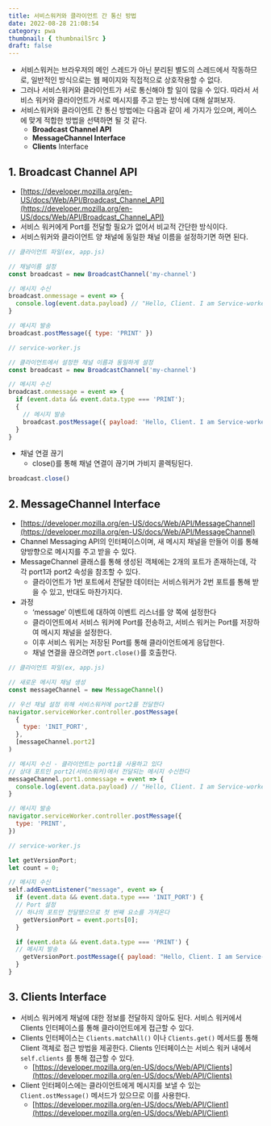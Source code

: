 ```yaml
---
title: 서비스워커와 클라이언트 간 통신 방법
date: 2022-08-28 21:08:54
category: pwa
thumbnail: { thumbnailSrc }
draft: false
---
```


- 서비스워커는 브라우저의 메인 스레드가 아닌 분리된 별도의 스레드에서 작동하므로, 일반적인 방식으로는 웹 페이지와 직접적으로 상호작용할 수 없다.
- 그러나 서비스워커와 클라이언트가 서로 통신해야 할 일이 많을 수 있다. 따라서 서비스 워커와 클라이언트가 서로 메시지를 주고 받는 방식에 대해 살펴보자.
- 서비스워커와 클라이언트 간 통신 방법에는 다음과 같이 세 가지가 있으며, 케이스에 맞게 적합한 방법을 선택하면 될 것 같다.
  - **Broadcast Channel API**
  - **MessageChannel Interface**
  - **Clients** Interface

## 1. **Broadcast Channel API**

- [https://developer.mozilla.org/en-US/docs/Web/API/Broadcast_Channel_API](https://developer.mozilla.org/en-US/docs/Web/API/Broadcast_Channel_API)
- 서비스 워커에게 Port를 전달할 필요가 없어서 비교적 간단한 방식이다.
- 서비스워커와 클라이언트 양 채널에 동일한 채널 이름을 설정하기면 하면 된다.

```jsx
// 클라이언트 파일(ex, app.js)

// 채널이름 설정
const broadcast = new BroadcastChannel('my-channel')

// 메시지 수신
broadcast.onmessage = event => {
  console.log(event.data.payload) // "Hello, Client. I am Service-worker"
}

// 메시지 발송
broadcast.postMessage({ type: 'PRINT' })
```

```jsx
// service-worker.js

// 클라이언트에서 설정한 채널 이름과 동일하게 설정
const broadcast = new BroadcastChannel('my-channel')

// 메시지 수신
broadcast.onmessage = event => {
  if (event.data && event.data.type === 'PRINT');
  {
    // 메시지 발송
    broadcast.postMessage({ payload: 'Hello, Client. I am Service-worker' })
  }
}
```

- 채널 연결 끊기
  - close()를 통해 채널 연결이 끊기며 가비지 콜렉팅된다.

```jsx
broadcast.close()
```

## 2. **MessageChannel Interface**

- [https://developer.mozilla.org/en-US/docs/Web/API/MessageChannel](https://developer.mozilla.org/en-US/docs/Web/API/MessageChannel)
- Channel Messaging API의 인터페이스이며, 새 메시지 채널을 만들어 이를 통해 양방향으로 메시지를 주고 받을 수 있다.
- MessageChannel 클래스를 통해 생성된 객체에는 2개의 포트가 존재하는데, 각각 port1과 port2 속성을 참조할 수 있다.
  - 클라이언트가 1번 포트에서 전달한 데이터는 서비스워커가 2번 포트를 통해 받을 수 있고, 반대도 마찬가지다.
- 과정
  - ‘message’ 이벤트에 대하여 이벤트 리스너를 양 쪽에 설정한다
  - 클라이언트에서 서비스 워커에 Port를 전송하고, 서비스 워커는 Port를 저장하여 메시지 채널을 설정한다.
  - 이후 서비스 워커는 저장된 Port를 통해 클라이언트에게 응답한다.
  - 채널 연결을 끊으려면 `port.close()`를 호출한다.

```jsx
// 클라이언트 파일(ex, app.js)

// 새로운 메시지 채널 생성
const messageChannel = new MessageChannel()

// 우선 채널 설정 위해 서비스워커에 port2를 전달한다
navigator.serviceWorker.controller.postMessage(
  {
    type: 'INIT_PORT',
  },
  [messageChannel.port2]
)

// 메시지 수신 - 클라이언트는 port1을 사용하고 있다
// 상대 포트인 port2(서비스워커)에서 전달되는 메시지 수신한다
messageChannel.port1.onmessage = event => {
  console.log(event.data.payload) // "Hello, Client. I am Service-worker"
}

// 메시지 발송
navigator.serviceWorker.controller.postMessage({
  type: 'PRINT',
})
```

```jsx
// service-worker.js

let getVersionPort;
let count = 0;

// 메시지 수신
self.addEventListener("message", event => {
  if (event.data && event.data.type === 'INIT_PORT') {
  // Port 설정
  // 하나의 포트만 전달됐으므로 첫 번째 요소를 가져온다
    getVersionPort = event.ports[0];
  }

  if (event.data && event.data.type === 'PRINT') {
  // 메시지 발송
    getVersionPort.postMessage({ payload: "Hello, Client. I am Service-worker"});
  }
}
```

## 3. **Clients** Interface

- 서비스 워커에게 채널에 대한 정보를 전달하지 않아도 된다. 서비스 워커에서 Clients 인터페이스를 통해 클라이언트에게 접근할 수 있다.
- Clients 인터페이스는 `Clients.matchAll()` 이나 `Clients.get()` 메서드를 통해 Client 객체로 접근 방법을 제공한다. Clients 인터페이스는 서비스 워커 내에서 `self.clients` 를 통해 접근할 수 있다.
  - [https://developer.mozilla.org/en-US/docs/Web/API/Clients](https://developer.mozilla.org/en-US/docs/Web/API/Clients)
- Client 인터페이스에는 클라이언트에게 메시지를 보낼 수 있는 `Client.ostMessage()` 메서드가 있으므로 이를 사용한다.
  - [https://developer.mozilla.org/en-US/docs/Web/API/Client](https://developer.mozilla.org/en-US/docs/Web/API/Client)
